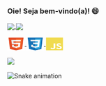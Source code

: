 ### Oie! Seja bem-vindo(a)! :smile:

<div>
   <a href="https://github.com/bfernandaa">
   <img align="center" src="https://github-readme-stats.vercel.app/api?username=bfernandaa&show_icons=true&theme=calm&include_all_commits=true&count_private=true"/>
   <img align="center" src="https://github-readme-stats.vercel.app/api/top-langs/?username=bfernandaa&layout=compact&langs_count=6&theme=calm"/>

</div>
<div style="display: inline_block"><br>
  <img align="center" alt="HTML" height="30" width="40" src="https://raw.githubusercontent.com/devicons/devicon/master/icons/html5/html5-original.svg">
  <img align="center" alt="CSS" height="30" width="40" src="https://raw.githubusercontent.com/devicons/devicon/master/icons/css3/css3-original.svg">
  <img align="center" alt="Js" height="30" width="40" src="https://raw.githubusercontent.com/devicons/devicon/master/icons/javascript/javascript-plain.svg">
</div>

 <br>

<div> 
  <a href="https://www.linkedin.com/in/bruna-fernanda-silva/" target="_blank"><img src="https://img.shields.io/badge/-LinkedIn-%230077B5?style=for-the-badge&logo=linkedin&logoColor=white" target="_blank"></a> 

![Snake animation](https://github.com/bfernandaa/bfernandaa/blob/output/github-contribution-grid-snake.svg)
